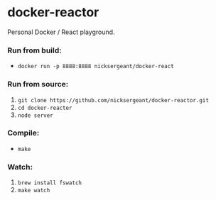 docker-reactor
==============

Personal Docker / React playground.

### Run from build:

- `docker run -p 8888:8888 nicksergeant/docker-react`

### Run from source:

1. `git clone https://github.com/nicksergeant/docker-reactor.git`
2. `cd docker-reacter`
3. `node server`

### Compile:

- `make`

### Watch:

1. `brew install fswatch`
2. `make watch`
